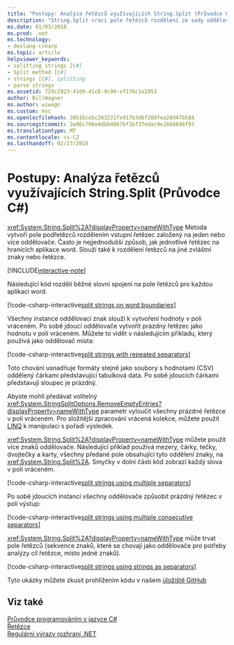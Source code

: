 ```yaml
---
title: "Postupy: Analýza řetězců využívajících String.Split (Průvodce C#)"
description: "String.Split vrací pole řetězců rozdělení ze sady oddělovače. Je snadný způsob, jak analyzovat řetězce."
ms.date: 01/03/2018
ms.prod: .net
ms.technology:
- devlang-csharp
ms.topic: article
helpviewer_keywords:
- splitting strings [C#]
- Split method [C#]
- strings [C#], splitting
- parse strings
ms.assetid: 729c2923-4169-41c6-9c90-ef176c1e2953
author: BillWagner
ms.author: wiwagn
ms.custom: mvc
ms.openlocfilehash: 30b16ce5c263221fe917b3d6f289fea20d47b584
ms.sourcegitcommit: 3a96c706e4dbb4667bf3bf37edac9e1666646f93
ms.translationtype: MT
ms.contentlocale: cs-CZ
ms.lasthandoff: 02/27/2018
---
```

# <a name="how-to-parse-strings-using-stringsplit-c-guide"></a>Postupy: Analýza řetězců využívajících String.Split (Průvodce C#)

<xref:System.String.Split%2A?displayProperty=nameWithType> Metoda vytvoří pole podřetězců rozdělením vstupní řetězec založený na jeden nebo více oddělovače. Často je nejjednodušší způsob, jak jednotlivé řetězec na hranicích aplikace word. Slouží také k rozdělení řetězců na jiné zvláštní znaky nebo řetězce.

[!INCLUDE[interactive-note](~/includes/csharp-interactive-note.md)]

Následující kód rozdělí běžné slovní spojení na pole řetězců pro každou aplikaci word.

[!code-csharp-interactive[split strings on word boundaries](../../../samples/snippets/csharp/how-to/strings/ParseStringsUsingSplit.cs#1)]

Všechny instance oddělovací znak slouží k vytvoření hodnoty v poli vráceném. Po sobě jdoucí oddělovače vytvořit prázdný řetězec jako hodnotu v poli vráceném.  Můžete to vidět v následujícím příkladu, který používá jako oddělovač místa:

[!code-csharp-interactive[split strings with repeated separators](../../../samples/snippets/csharp/how-to/strings/ParseStringsUsingSplit.cs#2)]

Toto chování usnadňuje formáty stejně jako soubory s hodnotami (CSV) oddělený čárkami představující tabulková data. Po sobě jdoucích čárkami představují sloupec je prázdný.

Abyste mohli předávat volitelný <xref:System.StringSplitOptions.RemoveEmptyEntries?displayProperty=nameWithType> parametr vyloučit všechny prázdné řetězce v poli vráceném. Pro složitější zpracování vrácená kolekce, můžete použít [LINQ](../programming-guide/concepts/linq/index.md) k manipulaci s pořadí výsledek.    

<xref:System.String.Split%2A?displayProperty=nameWithType> můžete použít více znaků oddělovače. Následující příklad používá mezery, čárky, tečky, dvojtečky a karty, všechny předané pole obsahující tyto oddělení znaky, na <xref:System.String.Split%2A>.  Smyčky v dolní části kód zobrazí každý slova v poli vráceném.  

[!code-csharp-interactive[split strings using multiple separators](../../../samples/snippets/csharp/how-to/strings/ParseStringsUsingSplit.cs#3)]

Po sobě jdoucích instancí všechny oddělovače způsobit prázdný řetězec v poli výstup:

[!code-csharp-interactive[split strings using multiple consecutive separators](../../../samples/snippets/csharp/how-to/strings/ParseStringsUsingSplit.cs#4)]

<xref:System.String.Split%2A?displayProperty=nameWithType> může trvat pole řetězců (sekvence znaků, které se chovají jako oddělovače pro potřeby analýzy cíl řetězce, místo jedné znaků).  
  
[!code-csharp-interactive[split strings using strings as separators](../../../samples/snippets/csharp/how-to/strings/ParseStringsUsingSplit.cs#5)]

Tyto ukázky můžete zkusit prohlížením kódu v našem [úložiště GitHub](https://github.com/dotnet/docs/tree/master/samples/snippets/csharp/how-to/strings)

## <a name="see-also"></a>Viz také  
 [Průvodce programováním v jazyce C#](../programming-guide/index.md)  
 [Řetězce](../programming-guide/strings/index.md)  
 [Regulární výrazy rozhraní .NET](../../standard/base-types/regular-expressions.md)
